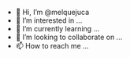- 👋 Hi, I’m @melquejuca
- 👀 I’m interested in ...
- 🌱 I’m currently learning ...
- 💞️ I’m looking to collaborate on ...
- 📫 How to reach me ...

<!---
melquejuca/melquejuca is a ✨ special ✨ repository because its `README.md` (this file) appears on your GitHub profile.
You can click the Preview link to take a look at your changes.
--->
